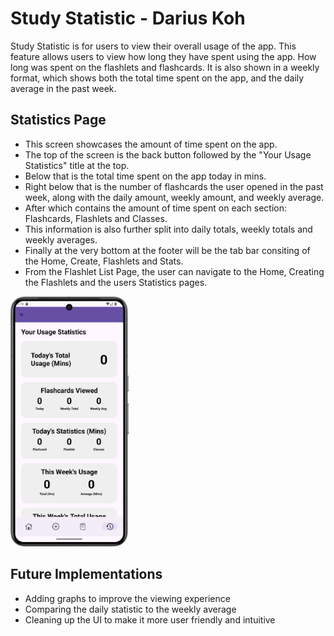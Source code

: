 # Study Statistic - Darius Koh

Study Statistic is for users to view their overall usage of the app. This feature allows users to view how long they have spent using the app. How long was spent on the flashlets and flashcards. It is also shown in a weekly format, which shows both the total time spent on the app, and the daily average in the past week.

## Statistics Page

- This screen showcases the amount of time spent on the app.
- The top of the screen is the back button followed by the "Your Usage Statistics" title at the top.
- Below that is the total time spent on the app today in mins.
- Right below that is the number of flashcards the user opened in the past week, along with the daily amount, weekly amount, and weekly average.
- After which contains the amount of time spent on each section: Flashcards, Flashlets and Classes.
- This information is also further split into daily totals, weekly totals and weekly averages.
- Finally at the very bottom at the footer will be the tab bar consiting of the Home, Create, Flashlets and Stats.
- From the Flashlet List Page, the user can navigate to the Home, Creating the Flashlets and the users Statistics pages.
<img height="400" alt="image" src="/images/statistics.png">

## Future Implementations

- Adding graphs to improve the viewing experience
- Comparing the daily statistic to the weekly average
- Cleaning up the UI to make it more user friendly and intuitive
